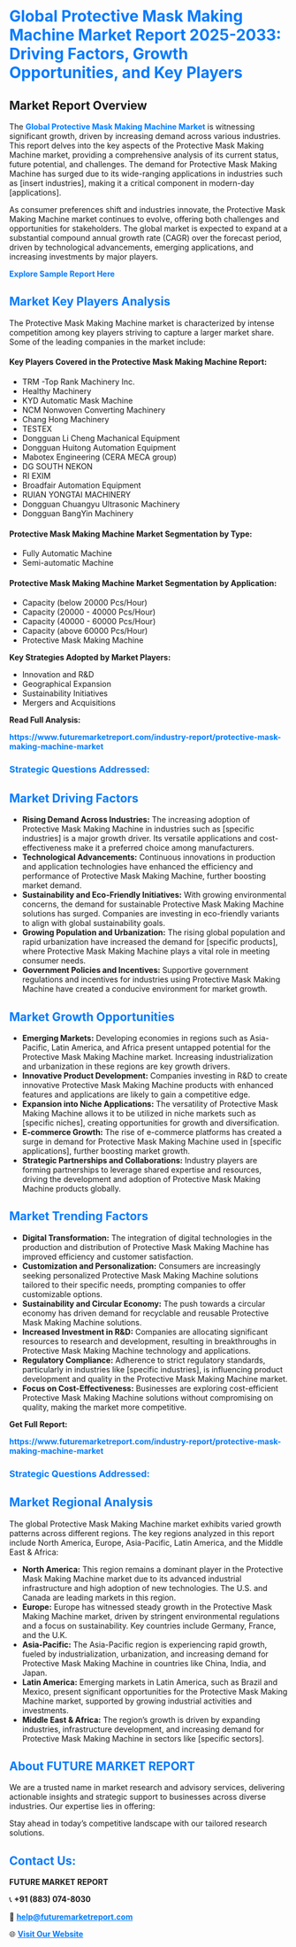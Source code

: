 <h1 style="color: #007BFF;">Global Protective Mask Making Machine Market Report 2025-2033: Driving Factors, Growth Opportunities, and Key Players</h1>

<section id="overview">
<h2>Market Report Overview</h2>
<p>The <a href="https://www.futuremarketreport.com/industry-report/protective-mask-making-machine-market" style="color: #007BFF; text-decoration: none;"><strong>Global Protective Mask Making Machine Market</strong></a> is witnessing significant growth, driven by increasing demand across various industries. This report delves into the key aspects of the Protective Mask Making Machine market, providing a comprehensive analysis of its current status, future potential, and challenges. The demand for Protective Mask Making Machine has surged due to its wide-ranging applications in industries such as [insert industries], making it a critical component in modern-day [applications].</p>
<p>As consumer preferences shift and industries innovate, the Protective Mask Making Machine market continues to evolve, offering both challenges and opportunities for stakeholders. The global market is expected to expand at a substantial compound annual growth rate (CAGR) over the forecast period, driven by technological advancements, emerging applications, and increasing investments by major players.</p>
</section>

<section id="overview">
<p><a href="https://www.futuremarketreport.com/request-sample/reportId=119967" style="color: #007BFF; text-decoration: none;"><strong>Explore Sample Report Here</strong></a></p>
</section>

<section id="key-players">
<h2 style="color: #007BFF;">Market Key Players Analysis</h2>
<p>The Protective Mask Making Machine market is characterized by intense competition among key players striving to capture a larger market share. Some of the leading companies in the market include:</p>
<h4>Key Players Covered in the Protective Mask Making Machine Report:</h4>
<ul><li>TRM -Top Rank Machinery Inc.</li><li>Healthy Machinery</li><li>KYD Automatic Mask Machine</li><li>NCM Nonwoven Converting Machinery</li><li>Chang Hong Machinery</li><li>TESTEX</li><li>Dongguan Li Cheng Machanical Equipment</li><li>Dongguan Huitong Automation Equipment</li><li>Mabotex Engineering (CERA MECA group)</li><li>DG SOUTH NEKON</li><li>RI EXIM</li><li>Broadfair Automation Equipment</li><li>RUIAN YONGTAI MACHINERY</li><li>Dongguan Chuangyu Ultrasonic Machinery</li><li>Dongguan BangYin Machinery</li></ul>
<h4>Protective Mask Making Machine Market Segmentation by Type:</h4>
<ul><li>Fully Automatic Machine</li><li>Semi-automatic Machine</li></ul>

<h4>Protective Mask Making Machine Market Segmentation by Application:</h4>
<ul><li>Capacity (below 20000 Pcs/Hour)</li><li>Capacity (20000 - 40000 Pcs/Hour)</li><li>Capacity (40000 - 60000 Pcs/Hour)</li><li>Capacity (above 60000 Pcs/Hour)</li><li>Protective Mask Making Machine</li></ul>
<p><strong>Key Strategies Adopted by Market Players:</strong></p>
<ul>
<li>Innovation and R&D</li>
<li>Geographical Expansion</li>
<li>Sustainability Initiatives</li>
<li>Mergers and Acquisitions</li>
</ul>
</section>

<section>
<p><strong>Read Full Analysis: </strong></p><a href="https://www.futuremarketreport.com/industry-report/protective-mask-making-machine-market" style="color: #007BFF; text-decoration: none;"><strong>https://www.futuremarketreport.com/industry-report/protective-mask-making-machine-market</strong></a>
<h3 style="color: #007BFF;">Strategic Questions Addressed:</h3>
</section>

<section id="driving-factors">
<h2 style="color: #007BFF;">Market Driving Factors</h2>
<ul>
<li><strong>Rising Demand Across Industries:</strong> The increasing adoption of Protective Mask Making Machine in industries such as [specific industries] is a major growth driver. Its versatile applications and cost-effectiveness make it a preferred choice among manufacturers.</li>
<li><strong>Technological Advancements:</strong> Continuous innovations in production and application technologies have enhanced the efficiency and performance of Protective Mask Making Machine, further boosting market demand.</li>
<li><strong>Sustainability and Eco-Friendly Initiatives:</strong> With growing environmental concerns, the demand for sustainable Protective Mask Making Machine solutions has surged. Companies are investing in eco-friendly variants to align with global sustainability goals.</li>
<li><strong>Growing Population and Urbanization:</strong> The rising global population and rapid urbanization have increased the demand for [specific products], where Protective Mask Making Machine plays a vital role in meeting consumer needs.</li>
<li><strong>Government Policies and Incentives:</strong> Supportive government regulations and incentives for industries using Protective Mask Making Machine have created a conducive environment for market growth.</li>
</ul>
</section>

<section id="growth-opportunities">
<h2 style="color: #007BFF;">Market Growth Opportunities</h2>
<ul>
<li><strong>Emerging Markets:</strong> Developing economies in regions such as Asia-Pacific, Latin America, and Africa present untapped potential for the Protective Mask Making Machine market. Increasing industrialization and urbanization in these regions are key growth drivers.</li>
<li><strong>Innovative Product Development:</strong> Companies investing in R&D to create innovative Protective Mask Making Machine products with enhanced features and applications are likely to gain a competitive edge.</li>
<li><strong>Expansion into Niche Applications:</strong> The versatility of Protective Mask Making Machine allows it to be utilized in niche markets such as [specific niches], creating opportunities for growth and diversification.</li>
<li><strong>E-commerce Growth:</strong> The rise of e-commerce platforms has created a surge in demand for Protective Mask Making Machine used in [specific applications], further boosting market growth.</li>
<li><strong>Strategic Partnerships and Collaborations:</strong> Industry players are forming partnerships to leverage shared expertise and resources, driving the development and adoption of Protective Mask Making Machine products globally.</li>
</ul>
</section>

<section id="trending-factors">
<h2 style="color: #007BFF;">Market Trending Factors</h2>
<ul>
<li><strong>Digital Transformation:</strong> The integration of digital technologies in the production and distribution of Protective Mask Making Machine has improved efficiency and customer satisfaction.</li>
<li><strong>Customization and Personalization:</strong> Consumers are increasingly seeking personalized Protective Mask Making Machine solutions tailored to their specific needs, prompting companies to offer customizable options.</li>
<li><strong>Sustainability and Circular Economy:</strong> The push towards a circular economy has driven demand for recyclable and reusable Protective Mask Making Machine solutions.</li>
<li><strong>Increased Investment in R&D:</strong> Companies are allocating significant resources to research and development, resulting in breakthroughs in Protective Mask Making Machine technology and applications.</li>
<li><strong>Regulatory Compliance:</strong> Adherence to strict regulatory standards, particularly in industries like [specific industries], is influencing product development and quality in the Protective Mask Making Machine market.</li>
<li><strong>Focus on Cost-Effectiveness:</strong> Businesses are exploring cost-efficient Protective Mask Making Machine solutions without compromising on quality, making the market more competitive.</li>
</ul>
</section>

<section>
<p><strong>Get Full Report: </strong></p><a href="https://www.futuremarketreport.com/industry-report/protective-mask-making-machine-market" style="color: #007BFF; text-decoration: none;"><strong>https://www.futuremarketreport.com/industry-report/protective-mask-making-machine-market</strong></a>
<h3 style="color: #007BFF;">Strategic Questions Addressed:</h3>
</section>


<section id="regional-analysis">
<h2 style="color: #007BFF;">Market Regional Analysis</h2>
<p>The global Protective Mask Making Machine market exhibits varied growth patterns across different regions. The key regions analyzed in this report include North America, Europe, Asia-Pacific, Latin America, and the Middle East & Africa:</p>
<ul>
<li><strong>North America:</strong> This region remains a dominant player in the Protective Mask Making Machine market due to its advanced industrial infrastructure and high adoption of new technologies. The U.S. and Canada are leading markets in this region.</li>
<li><strong>Europe:</strong> Europe has witnessed steady growth in the Protective Mask Making Machine market, driven by stringent environmental regulations and a focus on sustainability. Key countries include Germany, France, and the U.K.</li>
<li><strong>Asia-Pacific:</strong> The Asia-Pacific region is experiencing rapid growth, fueled by industrialization, urbanization, and increasing demand for Protective Mask Making Machine in countries like China, India, and Japan.</li>
<li><strong>Latin America:</strong> Emerging markets in Latin America, such as Brazil and Mexico, present significant opportunities for the Protective Mask Making Machine market, supported by growing industrial activities and investments.</li>
<li><strong>Middle East & Africa:</strong> The region’s growth is driven by expanding industries, infrastructure development, and increasing demand for Protective Mask Making Machine in sectors like [specific sectors].</li>
</ul>
</section>

<footer>
<h2 style="color: #007BFF;">About FUTURE MARKET REPORT</h2>
<p>We are a trusted name in market research and advisory services, delivering actionable insights and strategic support to businesses across diverse industries. Our expertise lies in offering:</p>

<p>Stay ahead in today’s competitive landscape with our tailored research solutions.</p>

<h2 style="color: #007BFF;">Contact Us:</h2>
<p><strong>FUTURE MARKET REPORT</strong></p>
<p>📞 <strong>+91 (883) 074-8030</strong></p>
<p>📧 <strong><a href="mailto:help@futuremarketreport.com" style="color: #007BFF;">help@futuremarketreport.com</a></strong></p>
<p>🌐 <strong><a href="https://www.futuremarketreport.com/" style="color: #007BFF;">Visit Our Website</a></strong></p>
</footer>